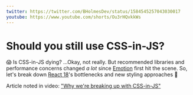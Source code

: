 ```yaml
---
twitter: https://twitter.com/BHolmesDev/status/1584545257043030017
youtube: https://www.youtube.com/shorts/Ou3rHQvkkWs
---
```


# Should you still use CSS-in-JS?

😱 Is CSS-in-JS dying? ...Okay, not really. But recommended libraries and performance concerns changed *a lot* since [Emotion](https://emotion.sh/docs/introduction) first hit the scene. So, let's break down [React 18](https://reactjs.org/blog/2022/03/29/react-v18.html)'s bottlenecks and new styling approaches 💅

Article noted in video: ["Why we're breaking up with CSS-in-JS"](https://dev.to/srmagura/why-were-breaking-up-wiht-css-in-js-4g9b)
